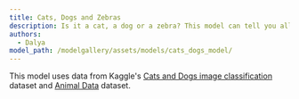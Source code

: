 ```yaml
---
title: Cats, Dogs and Zebras
description: Is it a cat, a dog or a zebra? This model can tell you all about it.
authors:
  - Dalya
model_path: /modelgallery/assets/models/cats_dogs_model/
---
```

This model uses data from Kaggle's [Cats and Dogs image classification](https://www.kaggle.com/datasets/samuelcortinhas/cats-and-dogs-image-classification) dataset and [Animal Data](https://www.kaggle.com/datasets/likhon148/animal-data) dataset.
